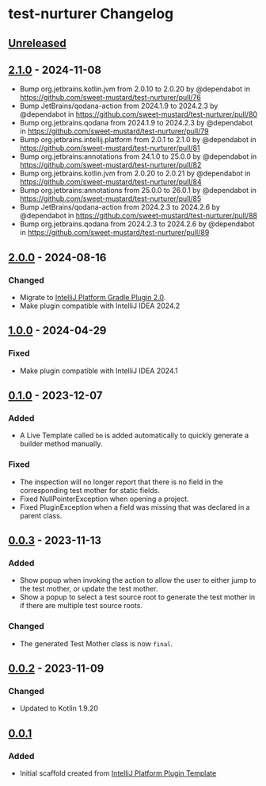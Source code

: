 <!-- Keep a Changelog guide -> https://keepachangelog.com -->

# test-nurturer Changelog

## [Unreleased]

## [2.1.0] - 2024-11-08

- Bump org.jetbrains.kotlin.jvm from 2.0.10 to 2.0.20 by @dependabot in https://github.com/sweet-mustard/test-nurturer/pull/76
- Bump JetBrains/qodana-action from 2024.1.9 to 2024.2.3 by @dependabot in https://github.com/sweet-mustard/test-nurturer/pull/80
- Bump org.jetbrains.qodana from 2024.1.9 to 2024.2.3 by @dependabot in https://github.com/sweet-mustard/test-nurturer/pull/79
- Bump org.jetbrains.intellij.platform from 2.0.1 to 2.1.0 by @dependabot in https://github.com/sweet-mustard/test-nurturer/pull/81
- Bump org.jetbrains:annotations from 24.1.0 to 25.0.0 by @dependabot in https://github.com/sweet-mustard/test-nurturer/pull/82
- Bump org.jetbrains.kotlin.jvm from 2.0.20 to 2.0.21 by @dependabot in https://github.com/sweet-mustard/test-nurturer/pull/84
- Bump org.jetbrains:annotations from 25.0.0 to 26.0.1 by @dependabot in https://github.com/sweet-mustard/test-nurturer/pull/85
- Bump JetBrains/qodana-action from 2024.2.3 to 2024.2.6 by @dependabot in https://github.com/sweet-mustard/test-nurturer/pull/88
- Bump org.jetbrains.qodana from 2024.2.3 to 2024.2.6 by @dependabot in https://github.com/sweet-mustard/test-nurturer/pull/89

## [2.0.0] - 2024-08-16

### Changed

- Migrate
  to [IntelliJ Platform Gradle Plugin 2.0](https://blog.jetbrains.com/platform/2024/07/intellij-platform-gradle-plugin-2-0/).
- Make plugin compatible with IntelliJ IDEA 2024.2

## [1.0.0] - 2024-04-29

### Fixed

- Make plugin compatible with IntelliJ IDEA 2024.1

## [0.1.0] - 2023-12-07

### Added

- A Live Template called `bm` is added automatically to quickly generate a builder method manually.

### Fixed

- The inspection will no longer report that there is no field in the corresponding test mother for
  static fields.
- Fixed NullPointerException when opening a project.
- Fixed PluginException when a field was missing that was declared in a parent class.

## [0.0.3] - 2023-11-13

### Added

- Show popup when invoking the action to allow the user to either jump to the test mother, or update
  the test mother.
- Show a popup to select a test source root to generate the test mother in if there are multiple
  test source roots.

### Changed

- The generated Test Mother class is now `final`.

## [0.0.2] - 2023-11-09

### Changed

- Updated to Kotlin 1.9.20

## [0.0.1]

### Added

- Initial scaffold created
  from [IntelliJ Platform Plugin Template](https://github.com/JetBrains/intellij-platform-plugin-template)

[Unreleased]: https://github.com/sweet-mustard/test-nurturer/compare/v2.1.0...HEAD
[2.1.0]: https://github.com/sweet-mustard/test-nurturer/compare/v2.0.0...v2.1.0
[2.0.0]: https://github.com/sweet-mustard/test-nurturer/compare/v1.0.0...v2.0.0
[1.0.0]: https://github.com/sweet-mustard/test-nurturer/compare/v0.1.0...v1.0.0
[0.1.0]: https://github.com/sweet-mustard/test-nurturer/compare/v0.0.3...v0.1.0
[0.0.3]: https://github.com/sweet-mustard/test-nurturer/compare/v0.0.2...v0.0.3
[0.0.2]: https://github.com/sweet-mustard/test-nurturer/compare/v0.0.1...v0.0.2
[0.0.1]: https://github.com/sweet-mustard/test-nurturer/commits/v0.0.1
